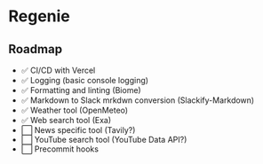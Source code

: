 # Regenie

## Roadmap
- ✅ CI/CD with Vercel
- ✅ Logging (basic console logging)
- ✅ Formatting and linting (Biome)
- ✅ Markdown to Slack mrkdwn conversion (Slackify-Markdown)
- ✅ Weather tool (OpenMeteo)
- ✅ Web search tool (Exa)
- ⬜ News specific tool (Tavily?)
- ⬜ YouTube search tool (YouTube Data API?)
- ⬜ Precommit hooks
